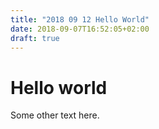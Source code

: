 ```yaml
---
title: "2018 09 12 Hello World"
date: 2018-09-07T16:52:05+02:00
draft: true
---
```


# Hello world

Some other text here.